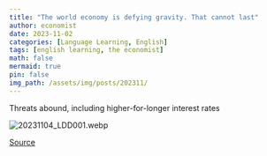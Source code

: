 ```yaml
---
title: "The world economy is defying gravity. That cannot last"
author: economist
date: 2023-11-02
categories: [Language Learning, English]
tags: [english learning, the economist]
math: false
mermaid: true
pin: false
img_path: /assets/img/posts/202311/
---
```




Threats abound, including higher-for-longer interest rates

![20231104_LDD001.webp](20231104_LDD001.webp)





[Source](https://www.economist.com/leaders/2023/11/02/the-world-economy-is-defying-gravity-that-cannot-last)



